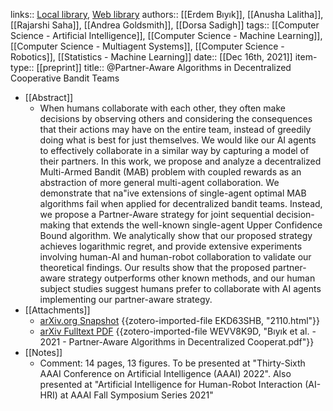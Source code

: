 links:: [Local library](zotero://select/library/items/CGNBE5T4), [Web library](https://www.zotero.org/users/7448055/items/CGNBE5T4)
authors:: [[Erdem Bıyık]], [[Anusha Lalitha]], [[Rajarshi Saha]], [[Andrea Goldsmith]], [[Dorsa Sadigh]]
tags:: [[Computer Science - Artificial Intelligence]], [[Computer Science - Machine Learning]], [[Computer Science - Multiagent Systems]], [[Computer Science - Robotics]], [[Statistics - Machine Learning]]
date:: [[Dec 16th, 2021]]
item-type:: [[preprint]]
title:: @Partner-Aware Algorithms in Decentralized Cooperative Bandit Teams

- [[Abstract]]
	- When humans collaborate with each other, they often make decisions by observing others and considering the consequences that their actions may have on the entire team, instead of greedily doing what is best for just themselves. We would like our AI agents to effectively collaborate in a similar way by capturing a model of their partners. In this work, we propose and analyze a decentralized Multi-Armed Bandit (MAB) problem with coupled rewards as an abstraction of more general multi-agent collaboration. We demonstrate that na\"ive extensions of single-agent optimal MAB algorithms fail when applied for decentralized bandit teams. Instead, we propose a Partner-Aware strategy for joint sequential decision-making that extends the well-known single-agent Upper Confidence Bound algorithm. We analytically show that our proposed strategy achieves logarithmic regret, and provide extensive experiments involving human-AI and human-robot collaboration to validate our theoretical findings. Our results show that the proposed partner-aware strategy outperforms other known methods, and our human subject studies suggest humans prefer to collaborate with AI agents implementing our partner-aware strategy.
- [[Attachments]]
	- [arXiv.org Snapshot](https://arxiv.org/abs/2110.00751) {{zotero-imported-file EKD63SHB, "2110.html"}}
	- [arXiv Fulltext PDF](https://arxiv.org/pdf/2110.00751.pdf) {{zotero-imported-file WEVV8K9D, "Bıyık et al. - 2021 - Partner-Aware Algorithms in Decentralized Cooperat.pdf"}}
- [[Notes]]
	- Comment: 14 pages, 13 figures. To be presented at "Thirty-Sixth AAAI Conference on Artificial Intelligence (AAAI) 2022". Also presented at "Artificial Intelligence for Human-Robot Interaction (AI-HRI) at AAAI Fall Symposium Series 2021"